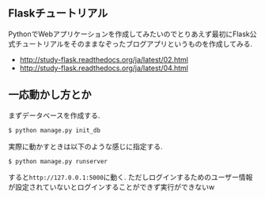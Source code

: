 ## Flaskチュートリアル
PythonでWebアプリケーションを作成してみたいのでとりあえず最初にFlask公式チュートリアルをそのままなぞったブログアプリというものを作成してみる.

* http://study-flask.readthedocs.org/ja/latest/02.html
* http://study-flask.readthedocs.org/ja/latest/04.html

## 一応動かし方とか
まずデータベースを作成する.

```bash
$ python manage.py init_db
```

実際に動かすときは以下のような感じに指定する.

```bash
$ python manage.py runserver
```

すると`http://127.0.0.1:5000`に動く.
ただしログインするためのユーザー情報が設定されていないとログインすることができず実行ができないw
